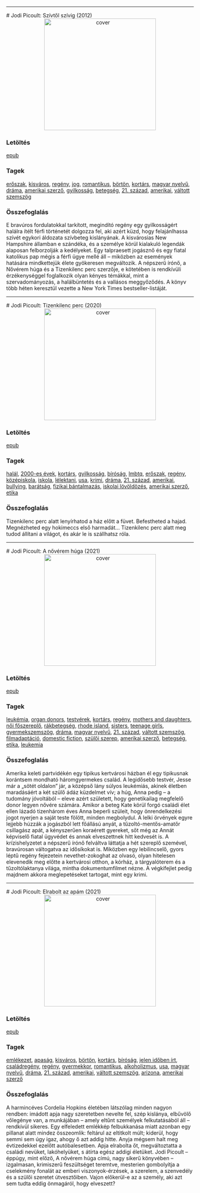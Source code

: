 <hr/>
# <a name="id_351">Jodi Picoult: Szívtől szívig (2012)</a>
<center><img src="https://github.com/BercziSandor/calibre_lib/raw/main/main/Jodi%20Picoult/Szivtol%20szivig%20%28351%29/cover.jpg" alt="cover" width="300"/></center>

### Letöltés
[epub](https://github.com/BercziSandor/calibre_lib/raw/main/main/Jodi%20Picoult/Szivtol%20szivig%20%28351%29/Szivtol%20szivig%20-%20Jodi%20Picoult.epub)

### Tagek
[erőszak](https://github.com/berczisandor/calibre_lib/blob/main/main/_tags/er%c5%91szak.md), [kisváros](https://github.com/berczisandor/calibre_lib/blob/main/main/_tags/kisv%c3%a1ros.md), [regény](https://github.com/berczisandor/calibre_lib/blob/main/main/_tags/reg%c3%a9ny.md), [jog](https://github.com/berczisandor/calibre_lib/blob/main/main/_tags/jog.md), [romantikus](https://github.com/berczisandor/calibre_lib/blob/main/main/_tags/romantikus.md), [börtön](https://github.com/berczisandor/calibre_lib/blob/main/main/_tags/b%c3%b6rt%c3%b6n.md), [kortárs](https://github.com/berczisandor/calibre_lib/blob/main/main/_tags/kort%c3%a1rs.md), [magyar nyelvű](https://github.com/berczisandor/calibre_lib/blob/main/main/_tags/magyar%20nyelv%c5%b1.md), [dráma](https://github.com/berczisandor/calibre_lib/blob/main/main/_tags/dr%c3%a1ma.md), [amerikai szerző](https://github.com/berczisandor/calibre_lib/blob/main/main/_tags/amerikai%20szerz%c5%91.md), [gyilkosság](https://github.com/berczisandor/calibre_lib/blob/main/main/_tags/gyilkoss%c3%a1g.md), [betegség](https://github.com/berczisandor/calibre_lib/blob/main/main/_tags/betegs%c3%a9g.md), [21. század](https://github.com/berczisandor/calibre_lib/blob/main/main/_tags/21.%20sz%c3%a1zad.md), [amerikai](https://github.com/berczisandor/calibre_lib/blob/main/main/_tags/amerikai.md), [váltott szemszög](https://github.com/berczisandor/calibre_lib/blob/main/main/_tags/v%c3%a1ltott%20szemsz%c3%b6g.md)

### Összefoglalás
E bravúros fordulatokkal tarkított, megindító regény egy gyilkosságért halálra ítélt férfi történetét dolgozza fel, aki azért küzd, hogy felajánlhassa szívét egykori áldozata szívbeteg kislányának. A kisvárosias New Hampshire államban e szándéka, és a személye körül kialakuló legendák alaposan felborzolják a kedélyeket. Egy talpraesett jogásznő és egy fiatal katolikus pap mégis a férfi ügye mellé áll – miközben az események hatására mindkettejük élete gyökeresen megváltozik.
A népszerű írónő, a Nővérem húga és a Tizenkilenc perc szerzője, e kötetében is rendkívüli érzékenységgel foglalkozik olyan kényes témákkal, mint a szervadományozás, a halálbüntetés és a vallásos meggyőződés. A könyv több héten keresztül vezette a New York Times bestseller-listáját.


<hr/>
# <a name="id_348">Jodi Picoult: Tizenkilenc perc (2020)</a>
<center><img src="https://github.com/BercziSandor/calibre_lib/raw/main/main/Jodi%20Picoult/Tizenkilenc%20perc%20%28348%29/cover.jpg" alt="cover" width="300"/></center>

### Letöltés
[epub](https://github.com/BercziSandor/calibre_lib/raw/main/main/Jodi%20Picoult/Tizenkilenc%20perc%20%28348%29/Tizenkilenc%20perc%20-%20Jodi%20Picoult.epub)

### Tagek
[halál](https://github.com/berczisandor/calibre_lib/blob/main/main/_tags/hal%c3%a1l.md), [2000-es évek](https://github.com/berczisandor/calibre_lib/blob/main/main/_tags/2000-es%20%c3%a9vek.md), [kortárs](https://github.com/berczisandor/calibre_lib/blob/main/main/_tags/kort%c3%a1rs.md), [gyilkosság](https://github.com/berczisandor/calibre_lib/blob/main/main/_tags/gyilkoss%c3%a1g.md), [bíróság](https://github.com/berczisandor/calibre_lib/blob/main/main/_tags/b%c3%adr%c3%b3s%c3%a1g.md), [lmbtq](https://github.com/berczisandor/calibre_lib/blob/main/main/_tags/lmbtq.md), [erőszak](https://github.com/berczisandor/calibre_lib/blob/main/main/_tags/er%c5%91szak.md), [regény](https://github.com/berczisandor/calibre_lib/blob/main/main/_tags/reg%c3%a9ny.md), [középiskola](https://github.com/berczisandor/calibre_lib/blob/main/main/_tags/k%c3%b6z%c3%a9piskola.md), [iskola](https://github.com/berczisandor/calibre_lib/blob/main/main/_tags/iskola.md), [lélektani](https://github.com/berczisandor/calibre_lib/blob/main/main/_tags/l%c3%a9lektani.md), [usa](https://github.com/berczisandor/calibre_lib/blob/main/main/_tags/usa.md), [krimi](https://github.com/berczisandor/calibre_lib/blob/main/main/_tags/krimi.md), [dráma](https://github.com/berczisandor/calibre_lib/blob/main/main/_tags/dr%c3%a1ma.md), [21. század](https://github.com/berczisandor/calibre_lib/blob/main/main/_tags/21.%20sz%c3%a1zad.md), [amerikai](https://github.com/berczisandor/calibre_lib/blob/main/main/_tags/amerikai.md), [bullying](https://github.com/berczisandor/calibre_lib/blob/main/main/_tags/bullying.md), [barátság](https://github.com/berczisandor/calibre_lib/blob/main/main/_tags/bar%c3%a1ts%c3%a1g.md), [fizikai bántalmazás](https://github.com/berczisandor/calibre_lib/blob/main/main/_tags/fizikai%20b%c3%a1ntalmaz%c3%a1s.md), [iskolai lövöldözés](https://github.com/berczisandor/calibre_lib/blob/main/main/_tags/iskolai%20l%c3%b6v%c3%b6ld%c3%b6z%c3%a9s.md), [amerikai szerző](https://github.com/berczisandor/calibre_lib/blob/main/main/_tags/amerikai%20szerz%c5%91.md), [etika](https://github.com/berczisandor/calibre_lib/blob/main/main/_tags/etika.md)

### Összefoglalás
Tizenkilenc perc alatt lenyírhatod a ház előtt a füvet. Befestheted a hajad. Megnézheted egy hokimeccs első harmadát…
Tizenkilenc perc alatt meg tudod állítani a világot, és akár le is szállhatsz róla.


<hr/>
# <a name="id_350">Jodi Picoult: A nővérem húga (2021)</a>
<center><img src="https://github.com/BercziSandor/calibre_lib/raw/main/main/Jodi%20Picoult/A%20noverem%20huga%20%28350%29/cover.jpg" alt="cover" width="300"/></center>

### Letöltés
[epub](https://github.com/BercziSandor/calibre_lib/raw/main/main/Jodi%20Picoult/A%20noverem%20huga%20%28350%29/A%20noverem%20huga%20-%20Jodi%20Picoult.epub)

### Tagek
[leukémia](https://github.com/berczisandor/calibre_lib/blob/main/main/_tags/leuk%c3%a9mia.md), [organ donors](https://github.com/berczisandor/calibre_lib/blob/main/main/_tags/organ%20donors.md), [testvérek](https://github.com/berczisandor/calibre_lib/blob/main/main/_tags/testv%c3%a9rek.md), [kortárs](https://github.com/berczisandor/calibre_lib/blob/main/main/_tags/kort%c3%a1rs.md), [regény](https://github.com/berczisandor/calibre_lib/blob/main/main/_tags/reg%c3%a9ny.md), [mothers and daughters](https://github.com/berczisandor/calibre_lib/blob/main/main/_tags/mothers%20and%20daughters.md), [női főszereplő](https://github.com/berczisandor/calibre_lib/blob/main/main/_tags/n%c5%91i%20f%c5%91szerepl%c5%91.md), [rákbetegség](https://github.com/berczisandor/calibre_lib/blob/main/main/_tags/r%c3%a1kbetegs%c3%a9g.md), [rhode island](https://github.com/berczisandor/calibre_lib/blob/main/main/_tags/rhode%20island.md), [sisters](https://github.com/berczisandor/calibre_lib/blob/main/main/_tags/sisters.md), [teenage girls](https://github.com/berczisandor/calibre_lib/blob/main/main/_tags/teenage%20girls.md), [gyermekszemszög](https://github.com/berczisandor/calibre_lib/blob/main/main/_tags/gyermekszemsz%c3%b6g.md), [dráma](https://github.com/berczisandor/calibre_lib/blob/main/main/_tags/dr%c3%a1ma.md), [magyar nyelvű](https://github.com/berczisandor/calibre_lib/blob/main/main/_tags/magyar%20nyelv%c5%b1.md), [21. század](https://github.com/berczisandor/calibre_lib/blob/main/main/_tags/21.%20sz%c3%a1zad.md), [váltott szemszög](https://github.com/berczisandor/calibre_lib/blob/main/main/_tags/v%c3%a1ltott%20szemsz%c3%b6g.md), [filmadaptáció](https://github.com/berczisandor/calibre_lib/blob/main/main/_tags/filmadapt%c3%a1ci%c3%b3.md), [domestic fiction](https://github.com/berczisandor/calibre_lib/blob/main/main/_tags/domestic%20fiction.md), [szülői szerep](https://github.com/berczisandor/calibre_lib/blob/main/main/_tags/sz%c3%bcl%c5%91i%20szerep.md), [amerikai szerző](https://github.com/berczisandor/calibre_lib/blob/main/main/_tags/amerikai%20szerz%c5%91.md), [betegség](https://github.com/berczisandor/calibre_lib/blob/main/main/_tags/betegs%c3%a9g.md), [etika](https://github.com/berczisandor/calibre_lib/blob/main/main/_tags/etika.md), [leukemia](https://github.com/berczisandor/calibre_lib/blob/main/main/_tags/leukemia.md)

### Összefoglalás
Amerika ​keleti partvidékén egy tipikus kertvárosi házban él egy tipikusnak korántsem mondható háromgyermekes család.
A legidősebb testvér, Jesse már a „sötét oldalon” jár, a középső lány súlyos leukémiás, akinek életben maradásáért a két szülő ádáz küzdelmet vív; a húg, Anna pedig – a tudomány jóvoltából – eleve azért született, hogy genetikailag megfelelő donor legyen nővére számára. Amikor a beteg Kate körül forgó családi élet ellen lázadó tizenhárom éves Anna beperli szüleit, hogy önrendelkezési jogot nyerjen a saját teste fölött, minden megbolydul.
A lelki örvények egyre lejjebb húzzák a jogászból lett főállású anyát, a tűzoltó-mentős-amatőr csillagász apát, a kényszerűen koraérett gyereket, sőt még az Annát képviselő fiatal ügyvédet és annak elveszettnek hitt kedvesét is.
A krízishelyzetet a népszerű írónő felváltva láttatja a hét szereplő szemével, bravúrosan váltogatva az idősíkokat is. Miközben egy lebilincselő, gyors léptű regény fejezetein nevethet-zokoghat az olvasó, olyan hitelesen elevenedik meg előtte a kertvárosi otthon, a kórház, a tárgyalóterem és a tűzoltólaktanya világa, mintha dokumentumfilmet nézne.
A végkifejlet pedig majdnem akkora meglepetéseket tartogat, mint egy krimi.


<hr/>
# <a name="id_349">Jodi Picoult: Elrabolt az apám (2021)</a>
<center><img src="https://github.com/BercziSandor/calibre_lib/raw/main/main/Jodi%20Picoult/Elrabolt%20az%20apam%20%28349%29/cover.jpg" alt="cover" width="300"/></center>

### Letöltés
[epub](https://github.com/BercziSandor/calibre_lib/raw/main/main/Jodi%20Picoult/Elrabolt%20az%20apam%20%28349%29/Elrabolt%20az%20apam%20-%20Jodi%20Picoult.epub)

### Tagek
[emlékezet](https://github.com/berczisandor/calibre_lib/blob/main/main/_tags/eml%c3%a9kezet.md), [apaság](https://github.com/berczisandor/calibre_lib/blob/main/main/_tags/apas%c3%a1g.md), [kisváros](https://github.com/berczisandor/calibre_lib/blob/main/main/_tags/kisv%c3%a1ros.md), [börtön](https://github.com/berczisandor/calibre_lib/blob/main/main/_tags/b%c3%b6rt%c3%b6n.md), [kortárs](https://github.com/berczisandor/calibre_lib/blob/main/main/_tags/kort%c3%a1rs.md), [bíróság](https://github.com/berczisandor/calibre_lib/blob/main/main/_tags/b%c3%adr%c3%b3s%c3%a1g.md), [jelen időben írt](https://github.com/berczisandor/calibre_lib/blob/main/main/_tags/jelen%20id%c5%91ben%20%c3%adrt.md), [családregény](https://github.com/berczisandor/calibre_lib/blob/main/main/_tags/csal%c3%a1dreg%c3%a9ny.md), [regény](https://github.com/berczisandor/calibre_lib/blob/main/main/_tags/reg%c3%a9ny.md), [gyermekkor](https://github.com/berczisandor/calibre_lib/blob/main/main/_tags/gyermekkor.md), [romantikus](https://github.com/berczisandor/calibre_lib/blob/main/main/_tags/romantikus.md), [alkoholizmus](https://github.com/berczisandor/calibre_lib/blob/main/main/_tags/alkoholizmus.md), [usa](https://github.com/berczisandor/calibre_lib/blob/main/main/_tags/usa.md), [magyar nyelvű](https://github.com/berczisandor/calibre_lib/blob/main/main/_tags/magyar%20nyelv%c5%b1.md), [dráma](https://github.com/berczisandor/calibre_lib/blob/main/main/_tags/dr%c3%a1ma.md), [21. század](https://github.com/berczisandor/calibre_lib/blob/main/main/_tags/21.%20sz%c3%a1zad.md), [amerikai](https://github.com/berczisandor/calibre_lib/blob/main/main/_tags/amerikai.md), [váltott szemszög](https://github.com/berczisandor/calibre_lib/blob/main/main/_tags/v%c3%a1ltott%20szemsz%c3%b6g.md), [arizona](https://github.com/berczisandor/calibre_lib/blob/main/main/_tags/arizona.md), [amerikai szerző](https://github.com/berczisandor/calibre_lib/blob/main/main/_tags/amerikai%20szerz%c5%91.md)

### Összefoglalás
A harmincéves Cordelia Hopkins életében látszólag minden nagyon rendben: imádott apja nagy szeretetben nevelte fel, szép kislánya, elbűvölő vőlegénye van, a munkájában – amely eltűnt személyek felkutatásából áll – rendkívül sikeres. Egy elfeledett emlékkép felbukkanása miatt azonban egy pillanat alatt mindez összeomlik: feltárul az eltitkolt múlt; kiderül, hogy semmi sem úgy igaz, ahogy ő azt addig hitte. Anyja mégsem halt meg évtizedekkel ezelőtt autóbalesetben. Apja elrabolta őt, megváltoztatta a családi nevüket, lakóhelyüket, s átírta egész addigi életüket.
Jodi Picoult – éppúgy, mint előző, A nővérem húga címú, nagy sikerű könyvében – izgalmasan, krimiszerű feszültséget teremtve, mesterien gombolyítja a cselekmény fonalát az emberi viszonyok-érzések, a szerelem, a szenvedély és a szülői szeretet útvesztőiben. Vajon előkerül-e az a személy, aki azt sem tudta eddig önmagáról, hogy elveszett?


